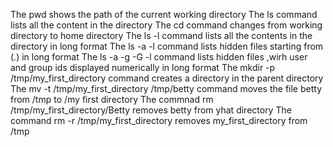  The pwd shows the path of the current working directory
The ls command lists all the content in the directory
The cd command changes from working directory to home directory
The ls -l command lists all the contents in the directory in long format
The ls -a -l command lists hidden files starting from (.) in long format
The ls -a -g -G -l command lists hidden files ,wirh user and group ids displayed numerically in long format
The mkdir -p /tmp/my_first_directory command creates a directory in the parent directory
The mv -t /tmp/my_first_directory /tmp/betty command moves the file betty from /tmp to /my first directory
The commnad rm /tmp/my_first_directory/Betty removes betty from yhat directory
The command rm -r /tmp/my_first_directory removes my_first_directory from /tmp
